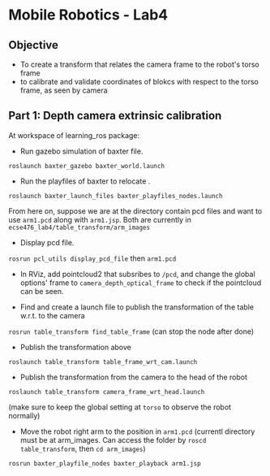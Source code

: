 # Mobile Robotics - Lab4

## Objective
- To create a transform that relates the camera frame to the robot's torso frame
- to calibrate and validate coordinates of blokcs with respect to the torso frame, as seen by camera

## Part 1: Depth camera extrinsic calibration
At workspace of learning_ros package:

- Run gazebo simulation of baxter file.

`roslaunch baxter_gazebo baxter_world.launch`

- Run the playfiles of baxter to relocate .

`roslaunch baxter_launch_files baxter_playfiles_nodes.launch`

From here on, suppose we are at the directory contain pcd files and want to use `arm1.pcd` along with `arm1.jsp`. Both are currently in `ecse476_lab4/table_transform/arm_images`

- Display pcd file.

`rosrun pcl_utils display_pcd_file` then `arm1.pcd`

- In RViz, add pointcloud2 that subsribes to `/pcd`, and change the global options' frame to `camera_depth_optical_frame` to check if the pointcloud can be seen.

- Find and create a launch file to publish the transformation of the table w.r.t. to the camera

`rosrun table_transform find_table_frame` (can stop the node after done)

- Publish the transformation above

`roslaunch table_transform table_frame_wrt_cam.launch`

- Publish the transformation from the camera to the head of the robot

`roslaunch table_transform camera_frame_wrt_head.launch`

(make sure to keep the global setting at `torso` to observe the robot normally)

- Move the robot right arm to the position in `arm1.pcd` (currentl directory must be at arm_images. Can access the folder by `roscd table_transform`, then `cd arm_images`)

`rosrun baxter_playfile_nodes baxter_playback arm1.jsp`